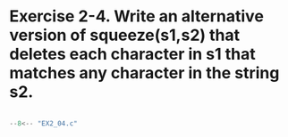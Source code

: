 # Exercise 2-4. Write an alternative version of squeeze(s1,s2) that deletes each character in s1 that matches any character in the string s2.

``` c

--8<-- "EX2_04.c"

```
